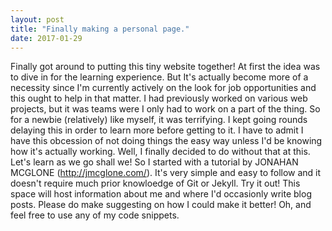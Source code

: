 ```yaml
---
layout: post
title: "Finally making a personal page."
date: 2017-01-29
---
```


Finally got around to putting this tiny website together!
At first the idea was to dive in for the learning experience. But It's actually become more of a necessity since I'm currently actively on the look for job opportunities and this ought to help in that matter.
I had previously worked on various web projects, but it was teams were I only had to work on a part of the thing. So for a newbie (relatively) like myself, it was terrifying. I kept going rounds delaying this in order to learn more before getting to it. I have to admit I have this obcession of not doing things the easy way unless I'd be knowing how it's actually working. 
Well, I finally decided to do without that at this. Let's learn as we go shall we! 
So I started with a tutorial by JONAHAN MCGLONE (http://jmcglone.com/). It's very simple and easy to follow and it doesn't require much prior knowloedge of Git or Jekyll. Try it out!
This space will host information about me and where I'd occasionly write blog posts.
Please do make suggesting on how I could make it better!
Oh, and feel free to use any of my code snippets.
